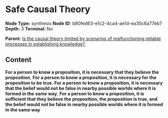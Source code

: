 # Safe Causal Theory

**Node Type:** synthesis
**Node ID:** b80fed63-e1c2-4ca4-ae1d-ea35c6a77eb7
**Depth:** 3
**Terminal:** No

**Parent:** [Is the causal theory limited by scenarios of malfunctioning reliable processes in establishing knowledge?](is-the-causal-theory-limited-by-scenarios-of-malfunctioning-reliable-processes-in-establishing-knowledge.md)

## Content

**For a person to know a proposition, it is necessary that they believe the proposition**, **For a person to know a proposition, it is necessary for the proposition to be true**, **For a person to know a proposition, it is necessary that the belief would not be false in nearby possible worlds where it is formed in the same way**, **For a person to know a proposition, it is sufficient that they believe the proposition, the proposition is true, and the belief would not be false in nearby possible worlds where it is formed in the same way**
